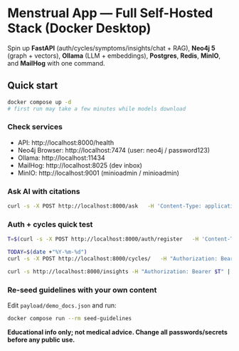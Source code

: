 # Menstrual App — Full Self-Hosted Stack (Docker Desktop)

Spin up **FastAPI** (auth/cycles/symptoms/insights/chat + RAG), **Neo4j 5** (graph + vectors), **Ollama** (LLM + embeddings), **Postgres**, **Redis**, **MinIO**, and **MailHog** with one command.

## Quick start
```bash
docker compose up -d
# first run may take a few minutes while models download
```

### Check services
- API: http://localhost:8000/health
- Neo4j Browser: http://localhost:7474  (user: neo4j / password123)
- Ollama: http://localhost:11434
- MailHog: http://localhost:8025  (dev inbox)
- MinIO: http://localhost:9001  (minioadmin / minioadmin)

### Ask AI with citations
```bash
curl -s -X POST http://localhost:8000/ask   -H 'Content-Type: application/json'   -d '{"question":"What helps with menstrual cramps?"}' | jq
```

### Auth + cycles quick test
```bash
T=$(curl -s -X POST http://localhost:8000/auth/register   -H 'Content-Type: application/json'   -d '{"email":"you@example.com","password":"test1234"}' | jq -r '.access_token')

TODAY=$(date +"%Y-%m-%d")
curl -s -X POST http://localhost:8000/cycles/   -H "Authorization: Bearer $T" -H "Content-Type: application/json"   -d "{"start_date":"$TODAY"}" | jq

curl -s http://localhost:8000/insights -H "Authorization: Bearer $T" | jq
```

### Re-seed guidelines with your own content
Edit `payload/demo_docs.json` and run:
```bash
docker compose run --rm seed-guidelines
```

**Educational info only; not medical advice. Change all passwords/secrets before any public use.**
